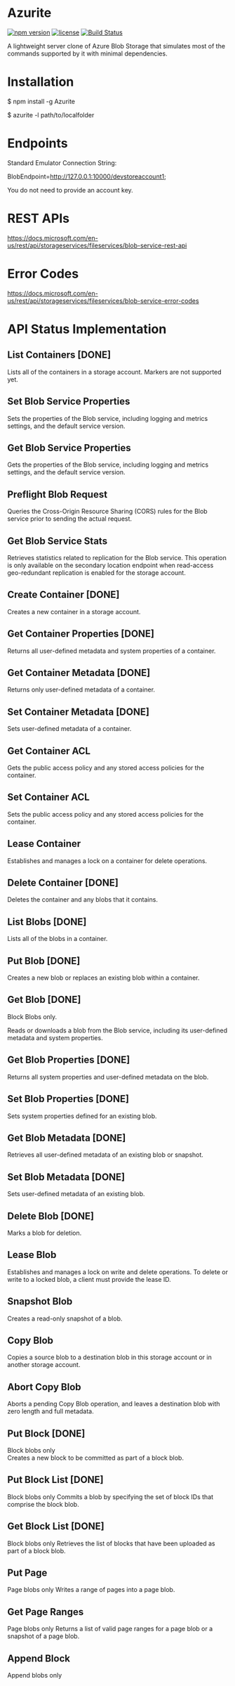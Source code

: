# Azurite
[![npm version](https://badge.fury.io/js/azurite.svg)](https://badge.fury.io/js/azurite)
[![license](https://img.shields.io/github/license/mashape/apistatus.svg?maxAge=2592000)]()
[![Build Status](https://travis-ci.org/arafato/azurite.svg?branch=master)](https://travis-ci.org/arafato/azurite)

A lightweight server clone of Azure Blob Storage that simulates most of the commands supported by it with minimal dependencies.

# Installation
$ npm install -g Azurite

$ azurite -l path/to/localfolder

# Endpoints
Standard Emulator Connection String:

BlobEndpoint=http://127.0.0.1:10000/devstoreaccount1;

You do not need to provide an account key.

# REST APIs
https://docs.microsoft.com/en-us/rest/api/storageservices/fileservices/blob-service-rest-api

# Error Codes
https://docs.microsoft.com/en-us/rest/api/storageservices/fileservices/blob-service-error-codes

# API Status Implementation
## List Containers [DONE]
Lists all of the containers in a storage account.
Markers are not supported yet.

## Set Blob Service Properties 	
Sets the properties of the Blob service, including logging and metrics settings, and the default service version.

## Get Blob Service Properties
Gets the properties of the Blob service, including logging and metrics settings, and the default service version.

## Preflight Blob Request
Queries the Cross-Origin Resource Sharing (CORS) rules for the Blob service prior to sending the actual request.

## Get Blob Service Stats
Retrieves statistics related to replication for the Blob service. This operation is only available on the secondary location endpoint when read-access geo-redundant replication is enabled for the storage account.

## Create Container [DONE] 
Creates a new container in a storage account.

## Get Container Properties [DONE] 	
Returns all user-defined metadata and system properties of a container.

## Get Container Metadata [DONE]	
Returns only user-defined metadata of a container.

## Set Container Metadata [DONE]
Sets user-defined metadata of a container.

## Get Container ACL 	 	
Gets the public access policy and any stored access policies for the container.

## Set Container ACL 
Sets the public access policy and any stored access policies for the container.

## Lease Container 	
Establishes and manages a lock on a container for delete operations.

## Delete Container [DONE] 	
Deletes the container and any blobs that it contains.

## List Blobs [DONE]
Lists all of the blobs in a container.

## Put Blob [DONE]
Creates a new blob or replaces an existing blob within a container.

## Get Blob [DONE]	
Block Blobs only.
 	
Reads or downloads a blob from the Blob service, including its user-defined metadata and system properties.

## Get Blob Properties [DONE] 	 	
Returns all system properties and user-defined metadata on the blob.

## Set Blob Properties [DONE] 	 	
Sets system properties defined for an existing blob.

## Get Blob Metadata [DONE]
Retrieves all user-defined metadata of an existing blob or snapshot.

## Set Blob Metadata [DONE]
Sets user-defined metadata of an existing blob.

## Delete Blob [DONE]
Marks a blob for deletion.

## Lease Blob
Establishes and manages a lock on write and delete operations. To delete or write to a locked blob, a client must provide the lease ID.

## Snapshot Blob
Creates a read-only snapshot of a blob.

## Copy Blob
Copies a source blob to a destination blob in this storage account or in another storage account.

## Abort Copy Blob
Aborts a pending Copy Blob operation, and leaves a destination blob with zero length and full metadata.

## Put Block [DONE]
Block blobs only 	
Creates a new block to be committed as part of a block blob.

## Put Block List [DONE]
Block blobs only
Commits a blob by specifying the set of block IDs that comprise the block blob.

## Get Block List [DONE]
Block blobs only
Retrieves the list of blocks that have been uploaded as part of a block blob.

## Put Page
Page blobs only
Writes a range of pages into a page blob.

## Get Page Ranges
Page blobs only
Returns a list of valid page ranges for a page blob or a snapshot of a page blob.

## Append Block
Append blobs only